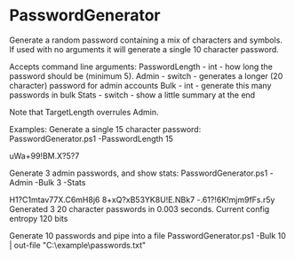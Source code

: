 # PasswordGenerator
Generate a random password containing a mix of characters and symbols.
If used with no arguments it will generate a single 10 character password.

Accepts command line arguments:
PasswordLength - int - how long the password should be (minimum 5).
Admin - switch - generates a longer (20 character) password for admin accounts
Bulk - int - generate this many passwords in bulk
Stats - switch - show a little summary at the end

Note that TargetLength overrules Admin.

Examples:
Generate a single 15 character password:
  PasswordGenerator.ps1 -PasswordLength 15
  
  uWa+99!BM.X?5?7

Generate 3 admin passwords, and show stats:
  PasswordGenerator.ps1 -Admin -Bulk 3 -Stats
  
  H1?C1mtav77X.C6mH8j6
  8+xQ?xB53YK8U!E.NBk7
  -.61?!6K!mjm9fFs.r5y
  Generated 3 20 character passwords in 0.003 seconds. Current config entropy 120 bits

Generate 10 passwords and pipe into a file
  PasswordGenerator.ps1 -Bulk 10 | out-file "C:\example\passwords.txt"
